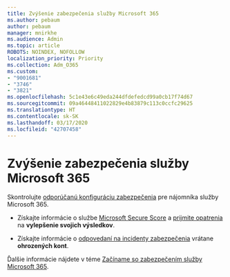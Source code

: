 ```yaml
---
title: Zvýšenie zabezpečenia služby Microsoft 365
ms.author: pebaum
author: pebaum
manager: mnirkhe
ms.audience: Admin
ms.topic: article
ROBOTS: NOINDEX, NOFOLLOW
localization_priority: Priority
ms.collection: Adm_O365
ms.custom:
- "9001681"
- "3746"
- "3821"
ms.openlocfilehash: 5c1e43e6c49eda244dfdefedcd99a0cb17f74d67
ms.sourcegitcommit: 09a46448411022829e4b83879c113c0ccfc29625
ms.translationtype: HT
ms.contentlocale: sk-SK
ms.lasthandoff: 03/17/2020
ms.locfileid: "42707458"
---
```

# <a name="increase-microsoft-365-security"></a>Zvýšenie zabezpečenia služby Microsoft 365

Skontrolujte [odporúčanú konfiguráciu zabezpečenia](https://docs.microsoft.com/microsoft-365/security/office-365-security/tenant-wide-setup-for-increased-security?view=o365-worldwide) pre nájomníka služby Microsoft 365.

- Získajte informácie o službe [Microsoft Secure Score](https://docs.microsoft.com/microsoft-365/security/mtp/microsoft-secure-score?view=o365-worldwide) a [prijmite opatrenia](https://docs.microsoft.com/microsoft-365/security/mtp/microsoft-secure-score?view=o365-worldwide#take-action-to-improve-your-score) na **vylepšenie svojich výsledkov**.

- Získajte informácie o [odpovedaní na incidenty zabezpečenia](https://docs.microsoft.com/microsoft-365/security/office-365-security/office365-security-incident-response-overview?view=o365-worldwide) vrátane **ohrozených kont**.

Ďalšie informácie nájdete v téme [Začíname so zabezpečením služby Microsoft 365](https://docs.microsoft.com/microsoft-365/security/office-365-security/security-roadmap?view=o365-worldwide). 
